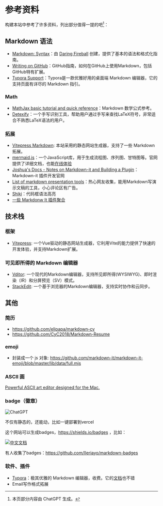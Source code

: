 # 参考资料

构建本站中参考了许多资料，列出部分值得一提的吧[^1]：

## Markdown 语法

- [Markdown: Syntax](https://daringfireball.net/projects/markdown/syntax)：由 [Daring Fireball](http://daringfireball.net/) 创建，提供了基本的语法和格式化指南。
- [Writing on GitHub](https://docs.github.com/en/get-started/writing-on-github)：GitHub指南，如何在GitHub上使用Markdown，包括GitHub特有扩展。
- [Typora Support](https://support.typora.io/)：Typora是一款优雅好用的桌面端 Markdown 编辑器，它的支持页面有详尽的 Markdown 指引。

### Math

- [MathJax basic tutorial and quick reference](https://math.meta.stackexchange.com/questions/5020/mathjax-basic-tutorial-and-quick-reference)：Markdown 数学公式参考。
- [Detexify](http://detexify.kirelabs.org/classify.html)：一个手写识别工具，帮助用户通过手写来查找LaTeX符号，非常适合不熟悉LaTeX语法的用户。

### 拓展

- [Vitepress Markdown](https://vitepress.dev/zh/guide/markdown): 本站采用的静态网站生成器，支持了一些 Markdown 拓展。
- [mermaid.js](https://mermaid.js.org/intro/)：一个JavaScript库，用于生成流程图、序列图、甘特图等。官网提供了详细文档，也能[在线体验](https://mermaid.live/)
- [Joshua's Docs - Notes on Markdown-it and Building a Plugin](https://docs.joshuatz.com/cheatsheets/node-and-npm/markdown-it/)：Markdown-it 插件开发官网
- [List of markdown presentation tools](https://gist.github.com/johnloy/27dd124ad40e210e91c70dd1c24ac8c8)：热心网友收集，能用Markdown写演示文稿的工具，小心评论区有广告。
- [Shiki](https://shiki.style/languages)：代码框语法高亮
- [一些 Markdonw It 插件聚合](https://mdit-plugins.github.io/)

## 技术栈

### 框架

- [Vitepress](https://vitepress.dev/zh/guide/markdown): 一个Vue驱动的静态网站生成器，它利用Vite的能力提供了快速的开发体验，并支持Markdown扩展。

### 可见即所得的 Markdown 编辑器

- [Vditor](https://github.com/Vanessa219/vditor): 一个现代的Markdown编辑器，支持所见即所得(WYSIWYG)、即时渲染（IR）和分屏预览（SV）模式。
- [StackEdit](https://stackedit.io/): 一个基于浏览器的Markdown编辑器，支持实时协作和云同步。

## 其他

### 简历

- https://github.com/elipapa/markdown-cv
- https://github.com/CyC2018/Markdown-Resume

### emoji

- 封装成一个 js 对象: https://github.com/markdown-it/markdown-it-emoji/blob/master/lib/data/full.mjs

### ASCII 画

[Powerful ASCII art editor designed for the Mac.](https://monodraw.helftone.com/)

### badge（徽章）

![ChatGPT](https://img.shields.io/badge/chatGPT-74aa9c?style=for-the-badge&logo=openai&logoColor=white)

不仅有静态的，还能动，比如一键部署到vercel

[//]: # (TODO: 等项目开源后放一个)

这个网站可以生成badges，https://shields.io/badges ，比如：

[![中文文档](https://img.shields.io/badge/中文-读我-blue?style=for-the-badge)](/readme-zh.md)

有人收集了badges：https://github.com/Ileriayo/markdown-badges

### 软件、插件

- [Typora](https://typora.io/)：极其优雅的 Markdown 编辑器，收费。它的[文档](https://support.typora.io/)也不错
- Email写作格式拓展

[^1]: 本页部分内容由 ChatGPT 生成。
